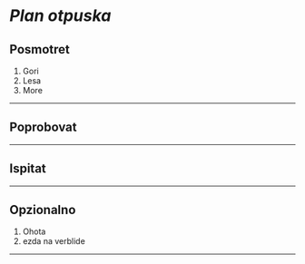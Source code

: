 # *Plan otpuska*

## Posmotret

1. Gori
2. Lesa
3. More


---
## Poprobovat

---
## Ispitat

---
## Opzionalno

1. Ohota
2. ezda na verblide

---